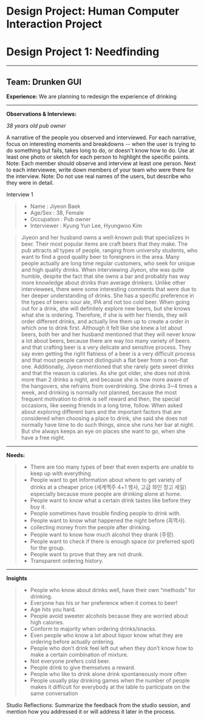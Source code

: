 # Design Project: Human Computer Interaction Project

Design Project 1: Needfinding
===================
----------
Team: Drunken GUI
----------

**Experience:**
We are planning to redesign the experience of drinking

----------

**Observations & Interviews:**

_38 years old pub owner_



A narrative of the people you observed and interviewed. For each narrative, focus on interesting moments and breakdowns -- when the user is trying to do something but fails, takes long to do, or doesn't know how to do. Use at least one photo or sketch for each person to highlight the specific points.
Note: Each member should observe and interview at least one person. Next to each interviewee, write down members of your team who were there for the interview.
Note: Do not use real names of the users, but describe who they were in detail.

Interview 1 
> 
> - Name : Jiyeon Baek
> - Age/Sex : 38, Female
> - Occupation : Pub owner
> - Interviewer : Kyung Yun Lee, Hyungwoo Kim



> Jiyeon and her husband owns a well-known pub that specializes in beer. Their most popular items are craft beers that they make. The pub attracts all types of people, ranging from university students, who want to find a good quality beer to foreigners in the area. Many people actually are long time regular customers, who seek for unique and high quality drinks. When interviewing Jiyeon, she was quite humble, despite the fact that she owns a bar and probably has way more knowledge about drinks than average drinkers. Unlike other interviewees, there were some interesting comments that were due to her deeper understanding of drinks. She has a specific preference in the types of beers: sour ale, IPA and not too cold beer. When going out for a drink, she will definitely explore new beers, but she knows what she is ordering. Therefore, if she is with her friends, they will order different drinks, and actually line them up to create a order in which one to drink first. Although it felt like she knew a lot about beers, both her and her husband mentioned that they will never know a lot about beers, because there are way too many variety of beers and that crafting beer is a very delicate and sensitive process. They say even getting the right flatness of a beer is a very difficult process and that most people cannot distinguish a flat beer from a non-flat one. Additionally, Jiyeon mentioned that she rarely gets sweet drinks and that the reason is calories. As she got older, she does not drink more than 2 drinks a night, and because she is now more aware of the hangovers, she refrains from overdrinking. She drinks 3~4 times a week, and drinking is normally not planned, because the most frequent motivation to drink is self reward and then, the special occasions, like seeing friends in a long time, follow. When asked about exploring different bars and the important factors that are considered when choosing a place to drink, she said she does not normally have time to do such things, since she runs her bar at night. But she always keeps an eye on places she want to go, when she have a free night. 

----------

**Needs:**
 
> - There are too many types of beer that even experts are unable to keep up with everything
> - People want to get information about where to get variety of drinks at a cheaper price (세계맥주 4+1 행사, 고급 와인 창고 세일) especially because more people are drinking alone at home.
> - People want to know what a certain drink tastes like before they buy it.
> - People sometimes have trouble finding people to drink with.
> - People want to know what happened the night before (흑역사).
> - collecting money from the people after drinking.
> - People want to know how much alcohol they drank (주량).
> - People want to check if there is enough space (or preferred spot) for the group.
> - People want to prove that they are not drunk.
> - Transparent ordering history.

----------

**Insights**
> - People who know about drinks well, have their own “methods” for drinking.
> - Everyone has his or her preference when it comes to beer!
> - Age hits you hard.
> - People avoid sweeter alcohols because they are worried about high calories.
> - Conform to majority when ordering drinks/snacks.
> - Even people who know a lot about liquor know what they are ordering before actually ordering.
> - People who don’t drink feel left out when they don’t know how to make a certain combination of mixture.
> - Not everyone prefers cold beer.
> - People drink to give themselves a reward.
> - People who like to drink alone drink spontaneously more often 
> - People usually play drinking games when the number of people makes it difficult for everybody at the table to participate on the same conversation

Studio Reflections: Summarize the feedback from the studio session, and mention how you addressed it or will address it later in the process.
